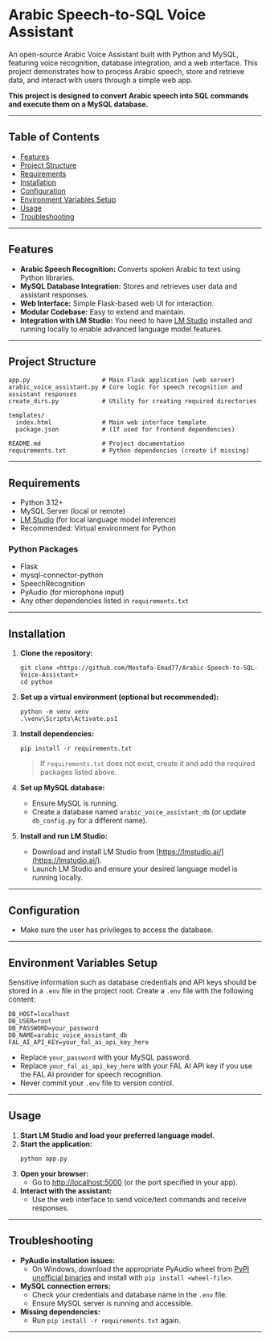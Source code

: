 # Arabic Speech-to-SQL Voice Assistant

An open-source Arabic Voice Assistant built with Python and MySQL, featuring voice recognition, database integration, and a web interface. This project demonstrates how to process Arabic speech, store and retrieve data, and interact with users through a simple web app.

**This project is designed to convert Arabic speech into SQL commands and execute them on a MySQL database.**

---

## Table of Contents
- [Features](#features)
- [Project Structure](#project-structure)
- [Requirements](#requirements)
- [Installation](#installation)
- [Configuration](#configuration)
- [Environment Variables Setup](#environment-variables-setup)
- [Usage](#usage)
- [Troubleshooting](#troubleshooting)


---

## Features
- **Arabic Speech Recognition:** Converts spoken Arabic to text using Python libraries.
- **MySQL Database Integration:** Stores and retrieves user data and assistant responses.
- **Web Interface:** Simple Flask-based web UI for interaction.
- **Modular Codebase:** Easy to extend and maintain.
- **Integration with LM Studio:** You need to have [LM Studio](https://lmstudio.ai/) installed and running locally to enable advanced language model features.

---

## Project Structure
```
app.py                    # Main Flask application (web server)
arabic_voice_assistant.py # Core logic for speech recognition and assistant responses
create_dirs.py            # Utility for creating required directories

templates/
  index.html              # Main web interface template
  package.json            # (If used for frontend dependencies)

README.md                 # Project documentation
requirements.txt          # Python dependencies (create if missing)
```

---

## Requirements
- Python 3.12+
- MySQL Server (local or remote)
- [LM Studio](https://lmstudio.ai/) (for local language model inference)
- Recommended: Virtual environment for Python

### Python Packages
- Flask
- mysql-connector-python
- SpeechRecognition
- PyAudio (for microphone input)
- Any other dependencies listed in `requirements.txt`

---

## Installation
1. **Clone the repository:**
   ```pwsh
   git clone <https://github.com/Mostafa-Emad77/Arabic-Speech-to-SQL-Voice-Assistant>
   cd python
   ```
2. **Set up a virtual environment (optional but recommended):**
   ```pwsh
   python -m venv venv
   .\venv\Scripts\Activate.ps1
   ```
3. **Install dependencies:**
   ```pwsh
   pip install -r requirements.txt
   ```
   > If `requirements.txt` does not exist, create it and add the required packages listed above.

4. **Set up MySQL database:**
   - Ensure MySQL is running.
   - Create a database named `arabic_voice_assistant_db` (or update `db_config.py` for a different name).

5. **Install and run LM Studio:**
   - Download and install LM Studio from [https://lmstudio.ai/](https://lmstudio.ai/).
   - Launch LM Studio and ensure your desired language model is running locally.

---

## Configuration
- Make sure the user has privileges to access the database.

---

## Environment Variables Setup
Sensitive information such as database credentials and API keys should be stored in a `.env` file in the project root. Create a `.env` file with the following content:

```
DB_HOST=localhost
DB_USER=root
DB_PASSWORD=your_password
DB_NAME=arabic_voice_assistant_db
FAL_AI_API_KEY=your_fal_ai_api_key_here
```

- Replace `your_password` with your MySQL password.
- Replace `your_fal_ai_api_key_here` with your FAL AI API key if you use the FAL AI provider for speech recognition.
- Never commit your `.env` file to version control.

---

## Usage
1. **Start LM Studio and load your preferred language model.**
2. **Start the application:**
   ```pwsh
   python app.py
   ```
3. **Open your browser:**
   - Go to [http://localhost:5000](http://localhost:5000) (or the port specified in your app).
4. **Interact with the assistant:**
   - Use the web interface to send voice/text commands and receive responses.

---

## Troubleshooting
- **PyAudio installation issues:**
  - On Windows, download the appropriate PyAudio wheel from [PyPI unofficial binaries](https://www.lfd.uci.edu/~gohlke/pythonlibs/#pyaudio) and install with `pip install <wheel-file>`.
- **MySQL connection errors:**
  - Check your credentials and database name in the `.env` file.
  - Ensure MySQL server is running and accessible.
- **Missing dependencies:**
  - Run `pip install -r requirements.txt` again.

---
